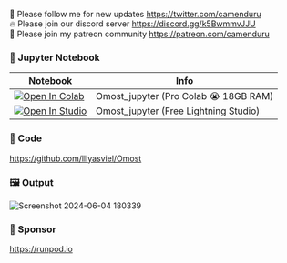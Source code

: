 🐣 Please follow me for new updates https://twitter.com/camenduru <br />
🔥 Please join our discord server https://discord.gg/k5BwmmvJJU <br />
🥳 Please join my patreon community https://patreon.com/camenduru <br />

### 🍊 Jupyter Notebook

| Notebook | Info
| --- | --- |
[![Open In Colab](https://colab.research.google.com/assets/colab-badge.svg)](https://colab.research.google.com/github/camenduru/Omost-jupyter/blob/main/Omost_jupyter.ipynb) | Omost_jupyter (Pro Colab 😭 18GB RAM)
<a target="_blank" href="https://lightning.ai/camenduru/studios/omost-jupyter"> <img src="https://pl-bolts-doc-images.s3.us-east-2.amazonaws.com/app-2/studio-badge.svg" alt="Open In Studio"/></a> | Omost_jupyter (Free Lightning Studio)

### 🧬 Code
https://github.com/lllyasviel/Omost

### 🖼 Output
![Screenshot 2024-06-04 180339](https://github.com/camenduru/Omost-jupyter/assets/54370274/697d6d8b-59bb-4e05-93b6-6afbbf197aca)

### 🏢 Sponsor
https://runpod.io
